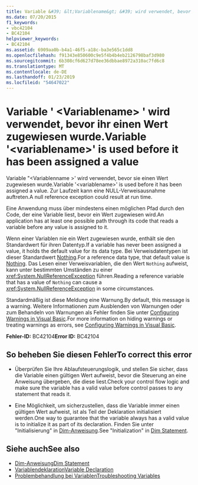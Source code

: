 ```yaml
---
title: Variable &#39; &lt;Variablename&gt; &#39; wird verwendet, bevor ihr einen Wert zugewiesen wurde.
ms.date: 07/20/2015
f1_keywords:
- vbc42104
- BC42104
helpviewer_keywords:
- BC42104
ms.assetid: 6909aa0b-b4a1-46f5-a18c-ba3e565c1dd8
ms.openlocfilehash: f91343e850600c9e5f4b4b4eb2126798baf3d980
ms.sourcegitcommit: 6b308cf6d627d78ee36dbbae8972a310ac7fd6c8
ms.translationtype: MT
ms.contentlocale: de-DE
ms.lasthandoff: 01/23/2019
ms.locfileid: "54647022"
---
```

# <a name="variable-39ltvariablenamegt39-is-used-before-it-has-been-assigned-a-value"></a><span data-ttu-id="ff521-102">Variable &#39; &lt;Variablename&gt; &#39; wird verwendet, bevor ihr einen Wert zugewiesen wurde.</span><span class="sxs-lookup"><span data-stu-id="ff521-102">Variable &#39;&lt;variablename&gt;&#39; is used before it has been assigned a value</span></span>
<span data-ttu-id="ff521-103">Variable "\<Variablenname >' wird verwendet, bevor sie einen Wert zugewiesen wurde.</span><span class="sxs-lookup"><span data-stu-id="ff521-103">Variable '\<variablename>' is used before it has been assigned a value.</span></span> <span data-ttu-id="ff521-104">Zur Laufzeit kann eine NULL-Verweisausnahme auftreten.</span><span class="sxs-lookup"><span data-stu-id="ff521-104">A null reference exception could result at run time.</span></span>  
  
 <span data-ttu-id="ff521-105">Eine Anwendung muss über mindestens einen möglichen Pfad durch den Code, der eine Variable liest, bevor ein Wert zugewiesen wird.</span><span class="sxs-lookup"><span data-stu-id="ff521-105">An application has at least one possible path through its code that reads a variable before any value is assigned to it.</span></span>  
  
 <span data-ttu-id="ff521-106">Wenn einer Variablen nie ein Wert zugewiesen wurde, enthält sie den Standardwert für ihren Datentyp.</span><span class="sxs-lookup"><span data-stu-id="ff521-106">If a variable has never been assigned a value, it holds the default value for its data type.</span></span> <span data-ttu-id="ff521-107">Bei Verweisdatentypen ist dieser Standardwert [Nothing](../../../visual-basic/language-reference/nothing.md).</span><span class="sxs-lookup"><span data-stu-id="ff521-107">For a reference data type, that default value is [Nothing](../../../visual-basic/language-reference/nothing.md).</span></span> <span data-ttu-id="ff521-108">Das Lesen einer Verweisvariablen, die den Wert `Nothing` aufweist, kann unter bestimmten Umständen zu einer <xref:System.NullReferenceException> führen.</span><span class="sxs-lookup"><span data-stu-id="ff521-108">Reading a reference variable that has a value of `Nothing` can cause a <xref:System.NullReferenceException> in some circumstances.</span></span>  
  
 <span data-ttu-id="ff521-109">Standardmäßig ist diese Meldung eine Warnung.</span><span class="sxs-lookup"><span data-stu-id="ff521-109">By default, this message is a warning.</span></span> <span data-ttu-id="ff521-110">Weitere Informationen zum Ausblenden von Warnungen oder zum Behandeln von Warnungen als Fehler finden Sie unter [Configuring Warnings in Visual Basic](/visualstudio/ide/configuring-warnings-in-visual-basic).</span><span class="sxs-lookup"><span data-stu-id="ff521-110">For more information on hiding warnings or treating warnings as errors, see [Configuring Warnings in Visual Basic](/visualstudio/ide/configuring-warnings-in-visual-basic).</span></span>  
  
 <span data-ttu-id="ff521-111">**Fehler-ID:** BC42104</span><span class="sxs-lookup"><span data-stu-id="ff521-111">**Error ID:** BC42104</span></span>  
  
## <a name="to-correct-this-error"></a><span data-ttu-id="ff521-112">So beheben Sie diesen Fehler</span><span class="sxs-lookup"><span data-stu-id="ff521-112">To correct this error</span></span>  
  
-   <span data-ttu-id="ff521-113">Überprüfen Sie Ihre Ablaufsteuerungslogik, und stellen Sie sicher, dass die Variable einen gültigen Wert aufweist, bevor die Steuerung an eine Anweisung übergeben, die diese liest.</span><span class="sxs-lookup"><span data-stu-id="ff521-113">Check your control flow logic and make sure the variable has a valid value before control passes to any statement that reads it.</span></span>  
  
-   <span data-ttu-id="ff521-114">Eine Möglichkeit, um sicherzustellen, dass die Variable immer einen gültigen Wert aufweist, ist als Teil der Deklaration initialisiert werden.</span><span class="sxs-lookup"><span data-stu-id="ff521-114">One way to guarantee that the variable always has a valid value is to initialize it as part of its declaration.</span></span> <span data-ttu-id="ff521-115">Finden Sie unter "Initialisierung" in [Dim-Anweisung](../../../visual-basic/language-reference/statements/dim-statement.md).</span><span class="sxs-lookup"><span data-stu-id="ff521-115">See "Initialization" in [Dim Statement](../../../visual-basic/language-reference/statements/dim-statement.md).</span></span>  
  
## <a name="see-also"></a><span data-ttu-id="ff521-116">Siehe auch</span><span class="sxs-lookup"><span data-stu-id="ff521-116">See also</span></span>
- [<span data-ttu-id="ff521-117">Dim-Anweisung</span><span class="sxs-lookup"><span data-stu-id="ff521-117">Dim Statement</span></span>](../../../visual-basic/language-reference/statements/dim-statement.md)
- [<span data-ttu-id="ff521-118">Variablendeklaration</span><span class="sxs-lookup"><span data-stu-id="ff521-118">Variable Declaration</span></span>](../../../visual-basic/programming-guide/language-features/variables/variable-declaration.md)
- [<span data-ttu-id="ff521-119">Problembehandlung bei Variablen</span><span class="sxs-lookup"><span data-stu-id="ff521-119">Troubleshooting Variables</span></span>](../../../visual-basic/programming-guide/language-features/variables/troubleshooting-variables.md)
